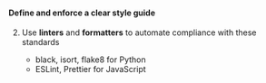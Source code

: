 #### Define and enforce a clear style guide

2. Use **linters** and **formatters** to automate compliance with these standards

    - black, isort, flake8 for Python
    - ESLint, Prettier for JavaScript


<aside class="notes">
</aside>
